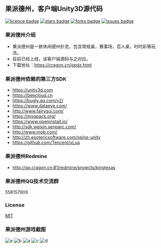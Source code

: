 ﻿## 果派德州，客户端Unity3D源代码
[![licence badge]][licence]
[![stars badge]][stars]
[![forks badge]][forks]
[![issues badge]][issues]

### 果派德州介绍
- 果派德州是一款休闲德州扑克，包含常规桌，赛事场，百人桌，时时彩等玩法。
- 目前已经上线，该客户端源码与之对应。
- 下载地址：https://cragon.cn/gpdz.html

### 果派德州依赖的第三方SDK
- https://unity3d.com
- https://beecloud.cn
- https://bugly.qq.com/v2/
- https://www.dataeye.com/
- http://www.fairygui.com/
- https://msgpack.org/
- https://www.openinstall.io/
- http://sdk.weixin.senparc.com/
- http://www.mob.com/
- http://zh.esotericsoftware.com/spine-unity
- https://github.com/Tencent/xLua

### 果派德州Redmine
- http://gp.cragon.cn:81/redmine/projects/kingtexas

### 果派德州QQ技术交流群
558157909

### License
[MIT](/LICENSE)

### 果派德州游戏截图
![e](https://github.com/CragonGame/CasinosClient/blob/master/Doc/Images/e.png)
![b](https://github.com/CragonGame/CasinosClient/blob/master/Doc/Images/b.png)
![a](https://github.com/CragonGame/CasinosClient/blob/master/Doc/Images/a.png)
![c](https://github.com/CragonGame/CasinosClient/blob/master/Doc/Images/c.png)
![d](https://github.com/CragonGame/CasinosClient/blob/master/Doc/Images/d.png)

[licence badge]:https://img.shields.io/badge/license-MIT-blue.svg
[stars badge]:https://img.shields.io/github/stars/CragonGame/CasinosClient.svg
[forks badge]:https://img.shields.io/github/forks/CragonGame/CasinosClient.svg
[issues badge]:https://img.shields.io/github/issues/CragonGame/CasinosClient.svg

[licence]:https://github.com/CragonGame/CasinosClient/blob/master/LICENSE
[stars]:https://github.com/CragonGame/CasinosClient/stargazers
[forks]:https://github.com/CragonGame/CasinosClient/network
[issues]:https://github.com/CragonGame/CasinosClient/issues
